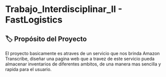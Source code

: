 # Trabajo_Interdisciplinar_II - FastLogistics
## :label: Propósito del Proyecto
El proyecto basicamente es atraves de un servicio que nos brinda Amazon Transcribe, diseñar una pagina web
que a travez de este servicio pueda almacenar inventarios de diferentes ambitos, de una manera mas sencilla 
y rapida para el usuario.
